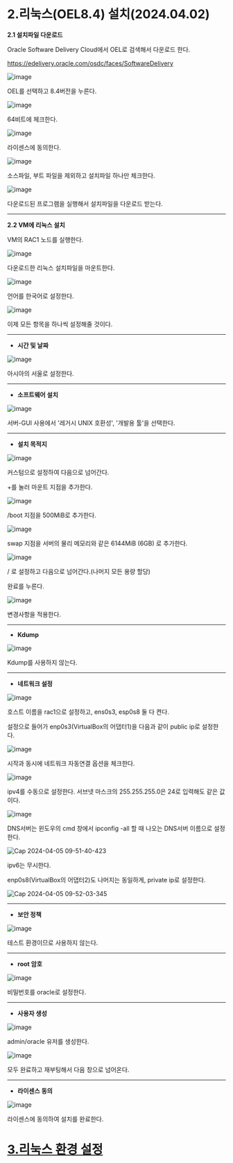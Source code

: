 # 2.리눅스(OEL8.4) 설치(2024.04.02)

**2.1 설치파일 다운로드**

Oracle Software Delivery Cloud에서 OEL로 검색해서 다운로드 한다.

https://edelivery.oracle.com/osdc/faces/SoftwareDelivery

![image](https://github.com/oraclejyp/19c_rac_inst/assets/133745372/e3be0512-c2ba-412d-a273-0925c2b81bcb)

OEL를 선택하고 8.4버전을 누른다.

![image](https://github.com/oraclejyp/19c_rac_inst/assets/133745372/9fee9467-5cde-47ff-99a3-3e406f1acd22)

64비트에 체크한다.

![image](https://github.com/oraclejyp/19c_rac_inst/assets/133745372/bd3c6c33-bc94-43df-81bd-70438c0c5cd7)

라이센스에 동의한다.

![image](https://github.com/oraclejyp/19c_rac_inst/assets/133745372/29cbd489-7eda-413e-acf2-76f98879c917)

소스파일, 부트 파일을 제외하고 설치파일 하나만 체크한다.

![image](https://github.com/oraclejyp/19c_rac_inst/assets/133745372/6685e1bc-6ca2-48bf-b074-d764cd5d1d8d)

다운로드된 프로그램을 실행해서 설치파일을 다운로드 받는다.

---
**2.2 VM에 리눅스 설치**

VM의 RAC1 노드를 실행한다.

![image](https://github.com/oraclejyp/19c_rac_inst/assets/133745372/d74a2a06-9db7-4180-b0cd-d57942f999f6)

다운로드한 리눅스 설치파일을 마운트한다.


![image](https://github.com/oraclejyp/19c_rac_inst/assets/133745372/79d20078-c189-41ed-bf18-7b1b97f8b627)

언어를 한국어로 설정한다.

![image](https://github.com/oraclejyp/19c_rac_inst/assets/133745372/87451726-8f58-41ce-82f1-7dfd0897e0f3)

이제 모든 항목을 하나씩 설정해줄 것이다.

---
- **시간 및 날짜**

![image](https://github.com/oraclejyp/19c_rac_inst/assets/133745372/8c377fd8-391d-4578-9b63-a68ff264e389)

아시아의 서울로 설정한다.


---
- **소프트웨어 설치**

![image](https://github.com/oraclejyp/19c_rac_inst/assets/133745372/9f6ab869-8b0b-4c58-8353-68ca32c0eb24)

서버-GUI 사용에서 '레거시 UNIX 호환성', '개발용 툴'을 선택한다.

---
- **설치 목적지**

![image](https://github.com/oraclejyp/19c_rac_inst/assets/133745372/399cd145-3e2e-44b4-a4ff-e376080fcebf)

커스텀으로 설정하여 다음으로 넘어간다.

+를 눌러 마운트 지점을 추가한다.

![image](https://github.com/oraclejyp/19c_rac_inst/assets/133745372/32a8083c-eb60-4b73-b974-55d9ccd1028c)

/boot 지점을 500MiB로 추가한다.

![image](https://github.com/oraclejyp/19c_rac_inst/assets/133745372/000cd196-56bf-44e4-a264-2b22fcaf25e6)

swap 지점을 서버의 물리 메모리와 같은 6144MiB (6GB) 로 추가한다.

![image](https://github.com/oraclejyp/19c_rac_inst/assets/133745372/7459b9ea-145e-4107-beba-01834a3f08b3)

/ 로 설정하고 다음으로 넘어간다.(나머지 모든 용량 할당)

완료를 누른다.


![image](https://github.com/oraclejyp/19c_rac_inst/assets/133745372/0edb4c9a-c53d-4884-bfe4-ab7de899c8fd)

변경사항을 적용한다.

---
- **Kdump**

![image](https://github.com/oraclejyp/19c_rac_inst/assets/133745372/db5ab18e-da6b-418e-a134-827c27fae8d6)

Kdump를 사용하지 않는다.

---
- **네트워크 설정**

![image](https://github.com/oraclejyp/19c_rac_inst/assets/133745372/4b456983-16f1-48bf-bbf9-4fad8bc22950)

호스트 이름을 rac1으로 설정하고, ens0s3, esp0s8 둘 다 켠다.

설정으로 들어가 enp0s3(VirtualBox의 어댑터1)을 다음과 같이 public ip로 설정한다.

![image](https://github.com/oraclejyp/19c_rac_inst/assets/133745372/56aff0d6-fbe3-4a2a-812b-598473aa6227)

시작과 동시에 네트워크 자동연결 옵션을 체크한다.

![image](https://github.com/oraclejyp/19c_rac_inst/assets/133745372/bbadbcec-054c-4faf-8fa8-033d249a2f4c)

ipv4를 수동으로 설정한다. 서브넷 마스크의 255.255.255.0은 24로 입력해도 같은 값이다.

![image](https://github.com/oraclejyp/19c_rac_inst/assets/133745372/665be6c6-6b27-4e09-88d6-8d8f386088b1)

DNS서버는 윈도우의 cmd 창에서 ipconfig -all 할 때 나오는 DNS서버 이름으로 설정한다.

![Cap 2024-04-05 09-51-40-423](https://github.com/oraclejyp/19c_rac_inst/assets/133745372/66ef3e50-a0a4-4ce8-beb6-b8f0e53353f0)

ipv6는 무시한다.

enp0s8(VirtualBox의 어댑터2)도 나머지는 동일하게, private ip로 설정한다.

![Cap 2024-04-05 09-52-03-345](https://github.com/oraclejyp/19c_rac_inst/assets/133745372/1970c9ed-6cf0-4091-9976-1ff997dfd957)

---
- **보안 정책**

![image](https://github.com/oraclejyp/19c_rac_inst/assets/133745372/66742f21-676d-4321-b8e1-1e5b24c54599)

테스트 환경이므로 사용하지 않는다.

---
- **root 암호**

![image](https://github.com/oraclejyp/19c_rac_inst/assets/133745372/d676f311-c67c-4946-8812-c9e80ee7f15c)

비밀번호를 oracle로 설정한다.

---
- **사용자 생성**

![image](https://github.com/oraclejyp/19c_rac_inst/assets/133745372/5b2fa1ae-2dfb-45fd-a486-10b3a9023c11)

admin/oracle 유저를 생성한다.

![image](https://github.com/oraclejyp/19c_rac_inst/assets/133745372/7e795647-70e1-442b-858c-885bc478ed1f)

모두 완료하고 재부팅해서 다음 창으로 넘어온다.


---
- **라이센스 동의**

![image](https://github.com/oraclejyp/19c_rac_inst/assets/133745372/4ee4c8ff-9170-4550-9092-09f4f5d01ee1)

라이센스에 동의하여 설치를 완료한다.

# [3.리눅스 환경 설정](https://github.com/oraclejyp/19c_rac_inst/blob/4bfcc1caad3c8a77d3c9905a54a2e5049c8800f1/3.%EB%A6%AC%EB%88%85%EC%8A%A4%20%ED%99%98%EA%B2%BD%20%EC%84%A4%EC%A0%95.md)


